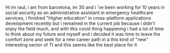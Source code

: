 Hi im raul,  i am from barcelona, im 30 and i 've been working for 10 years in social security as an administrative assistant in emergency 
healthcare services, i finished "Higher education" in cross-platform applications development recently but i remained in the current
 job because i didn't enjoy the field much, and with this covid thing 
happening i had a lot of time to think about my future and myself and i decided it was time to leave the comfort zone and seek for a new 
career path in a this kind of "new" interesting  sector of TI and this seems like the best place for it
